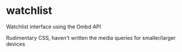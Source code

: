 # watchlist
Watchlist interface using the Ombd API


Rudimentary CSS, haven't written the media queries for smaller/larger devices
